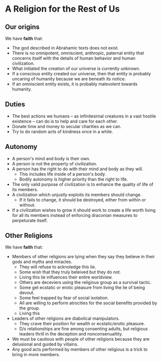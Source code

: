# A Religion for the Rest of Us

## Our origins

We have **faith** that:

* The god described in Abrahamic texts does not exist.
* There is no omnipotent, omniscient, anthropic, paternal entity that concerns itself with the details of human behavior and human civilization.
* What initiated the creation of our universe is currently unknown.
* If a conscious entity created our universe, then that entity is probably uncaring of humanity because we are beneath its notice.
* If an omniscient entity exists, it is probably malevolent towards humanity.

## Duties

* The best actions we humans – as infinitesimal creatures in a vast hostile existence – can do is to help and care for each other.
* Donate time and money to secular charities as we can.
* Try to do random acts of kindness once in a while.

## Autonomy

* A person's mind and body is their own.
* A person is not the property of civilization.
* A person has the right to do with their mind and body as they will.
    * This includes life inside of a person's body.
    * Bodily autonomy is higher priority than the right to life.
* The only valid purpose of civilization is to enhance the quality of life of its members.
* A civilization which unjustly exploits its members should change.
    * If it fails to change, it should be destroyed, either from within or without.
* If a civilization wishes to grow it should work to create a life worth living for all its members instead of enforcing draconian measures to perpeturate itself.

## Other Religions

We have **faith** that:

* Members of other religions are lying when they say they believe in their gods and myths and miracles.
    * They will refuse to acknoledge this lie.
    * Some wish that they truly beleived but they do not.
    * Living this lie inlfuences their entire worldview. 
    * Others are deceviers using the religious group as a survival tactic.
    * Some get ecstatic or erotic pleasure from living the lie of being devout.
    * Some feel trapped by fear of social isolation.
    * All are willing to perform atrocities for the social benefits provided by the group.
    * Living this 
* Leaders of other religions are diabolical manipulators.
    * They crave their position for wealth or ecstatic/erotic pleasure.
    * D/s relationships are fine among consenting adults, but religious leaders thrill in the deception and nonconsenualtity.
* We must be cautious with people of other religions because they are delusional and guided by villains.
* Any good acts performed by members of other religious is a trick to bring in more members.
